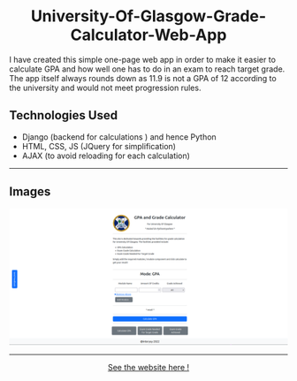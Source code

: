 <h1 align = "center" >University-Of-Glasgow-Grade-Calculator-Web-App </h1>
I have created this simple one-page web app in order to make it easier to calculate GPA and how well one has to do in an exam to reach target grade. The app itself always rounds down as 11.9 is not a GPA of 12 according to the university and would not meet progression rules.  
 
<h2> Technologies Used </h2>  
<ul> 
  <li> Django (backend for calculations ) and hence Python</li> 
 <li> HTML, CSS, JS (JQuery for simplification) </li> 
 <li> AJAX (to avoid reloading for each calculation)</li> 
</ul>
  
 <hr>
 
 <h2> Images </h2>  
   <img src = "/static/images/website_screenshot.png" alt = "Screenshot of website on pythonanywhere.com"> 
 <hr>
 
 
 <p align="center"> 
 <a href = "http://gmxinterysy.eu.pythonanywhere.com/" > See the website here  ! </a> 
</p>

